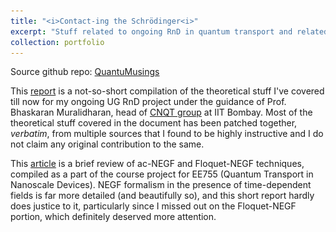 ```yaml
---
title: "<i>Contact-ing the Schrödinger<i>"
excerpt: "Stuff related to ongoing RnD in quantum transport and related topics in CMP"
collection: portfolio
---
```


Source github repo: [QuantuMusings](https://github.com/DebasishPanda529/QuantuMusings)

This [report](https://DebasishPanda529.github.io/pdfs/the-dance-of-atoms.pdf) is a not-so-short compilation of the theoretical stuff I've covered till now for my ongoing UG RnD project under the guidance of Prof. Bhaskaran Muralidharan, head of [CNQT group](https://cnqt-group.org/) at IIT Bombay. Most of the theoretical stuff covered in the document has been patched together, *verbatim*, from multiple sources that I found to be highly instructive and I do not claim any original contribution to the same. 

This [article](https://DebasishPanda529.github.io/pdfs/qt-review-paper.pdf) is a brief review of ac-NEGF and Floquet-NEGF techniques, compiled as a part of the course project for EE755 (Quantum Transport in Nanoscale Devices). NEGF formalism in the presence of time-dependent fields is far more detailed (and beautifully so), and this short report hardly does justice to it, particularly since I missed out on the Floquet-NEGF portion, which definitely deserved more attention.

<p align="center">
  <img src='/images/graphene.png' width='400' height='0'>
</p>